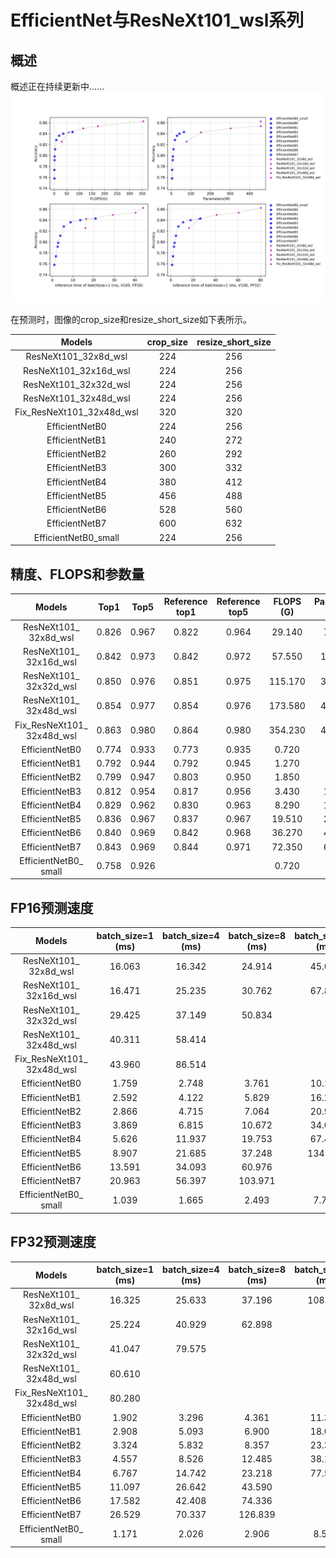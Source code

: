 # EfficientNet与ResNeXt101_wsl系列

## 概述
概述正在持续更新中......
![](../../images/models/EfficientNet.png)

在预测时，图像的crop_size和resize_short_size如下表所示。

| Models                    | crop_size | resize_short_size |
|:--:|:--:|:--:|
| ResNeXt101_32x8d_wsl      | 224       | 256               |
| ResNeXt101_32x16d_wsl     | 224       | 256               |
| ResNeXt101_32x32d_wsl     | 224       | 256               |
| ResNeXt101_32x48d_wsl     | 224       | 256               |
| Fix_ResNeXt101_32x48d_wsl | 320       | 320               |
| EfficientNetB0            | 224       | 256               |
| EfficientNetB1            | 240       | 272               |
| EfficientNetB2            | 260       | 292               |
| EfficientNetB3            | 300       | 332               |
| EfficientNetB4            | 380       | 412               |
| EfficientNetB5            | 456       | 488               |
| EfficientNetB6            | 528       | 560               |
| EfficientNetB7            | 600       | 632               |
| EfficientNetB0_small      | 224       | 256               |


## 精度、FLOPS和参数量

| Models                        | Top1   | Top5   | Reference<br>top1 | Reference<br>top5 | FLOPS<br>(G) | Parameters<br>(M) |
|:--:|:--:|:--:|:--:|:--:|:--:|:--:|
| ResNeXt101_<br>32x8d_wsl      | 0.826  | 0.967  | 0.822             | 0.964             | 29.140       | 78.440            |
| ResNeXt101_<br>32x16d_wsl     | 0.842  | 0.973  | 0.842             | 0.972             | 57.550       | 152.660           |
| ResNeXt101_<br>32x32d_wsl     | 0.850  | 0.976  | 0.851             | 0.975             | 115.170      | 303.110           |
| ResNeXt101_<br>32x48d_wsl     | 0.854  | 0.977  | 0.854             | 0.976             | 173.580      | 456.200           |
| Fix_ResNeXt101_<br>32x48d_wsl | 0.863  | 0.980  | 0.864             | 0.980             | 354.230      | 456.200           |
| EfficientNetB0                | 0.774  | 0.933  | 0.773             | 0.935             | 0.720        | 5.100             |
| EfficientNetB1                | 0.792  | 0.944  | 0.792             | 0.945             | 1.270        | 7.520             |
| EfficientNetB2                | 0.799  | 0.947  | 0.803             | 0.950             | 1.850        | 8.810             |
| EfficientNetB3                | 0.812  | 0.954  | 0.817             | 0.956             | 3.430        | 11.840            |
| EfficientNetB4                | 0.829  | 0.962  | 0.830             | 0.963             | 8.290        | 18.760            |
| EfficientNetB5                | 0.836  | 0.967  | 0.837             | 0.967             | 19.510       | 29.610            |
| EfficientNetB6                | 0.840  | 0.969  | 0.842             | 0.968             | 36.270       | 42.000            |
| EfficientNetB7                | 0.843  | 0.969  | 0.844             | 0.971             | 72.350       | 64.920            |
| EfficientNetB0_<br>small      | 0.758  | 0.926  |                   |                   | 0.720        | 4.650             |


## FP16预测速度

| Models                        | batch_size=1<br>(ms) | batch_size=4<br>(ms) | batch_size=8<br>(ms) | batch_size=32<br>(ms) |
|:--:|:--:|:--:|:--:|:--:|
| ResNeXt101_<br>32x8d_wsl      | 16.063               | 16.342               | 24.914               | 45.035                |
| ResNeXt101_<br>32x16d_wsl     | 16.471               | 25.235               | 30.762               | 67.869                |
| ResNeXt101_<br>32x32d_wsl     | 29.425               | 37.149               | 50.834               |                       |
| ResNeXt101_<br>32x48d_wsl     | 40.311               | 58.414               |                      |                       |
| Fix_ResNeXt101_<br>32x48d_wsl | 43.960               | 86.514               |                      |                       |
| EfficientNetB0                | 1.759                | 2.748                | 3.761                | 10.178                |
| EfficientNetB1                | 2.592                | 4.122                | 5.829                | 16.262                |
| EfficientNetB2                | 2.866                | 4.715                | 7.064                | 20.954                |
| EfficientNetB3                | 3.869                | 6.815                | 10.672               | 34.097                |
| EfficientNetB4                | 5.626                | 11.937               | 19.753               | 67.436                |
| EfficientNetB5                | 8.907                | 21.685               | 37.248               | 134.185               |
| EfficientNetB6                | 13.591               | 34.093               | 60.976               |                       |
| EfficientNetB7                | 20.963               | 56.397               | 103.971              |                       |
| EfficientNetB0_<br>small      | 1.039                | 1.665                | 2.493                | 7.748                 |


## FP32预测速度

| Models                        | batch_size=1<br>(ms) | batch_size=4<br>(ms) | batch_size=8<br>(ms) | batch_size=32<br>(ms) |
|:--:|:--:|:--:|:--:|:--:|
| ResNeXt101_<br>32x8d_wsl      | 16.325               | 25.633               | 37.196               | 108.535               |
| ResNeXt101_<br>32x16d_wsl     | 25.224               | 40.929               | 62.898               |                       |
| ResNeXt101_<br>32x32d_wsl     | 41.047               | 79.575               |                      |                       |
| ResNeXt101_<br>32x48d_wsl     | 60.610               |                      |                      |                       |
| Fix_ResNeXt101_<br>32x48d_wsl | 80.280               |                      |                      |                       |
| EfficientNetB0                | 1.902                | 3.296                | 4.361                | 11.319                |
| EfficientNetB1                | 2.908                | 5.093                | 6.900                | 18.015                |
| EfficientNetB2                | 3.324                | 5.832                | 8.357                | 23.371                |
| EfficientNetB3                | 4.557                | 8.526                | 12.485               | 38.124                |
| EfficientNetB4                | 6.767                | 14.742               | 23.218               | 77.590                |
| EfficientNetB5                | 11.097               | 26.642               | 43.590               |                       |
| EfficientNetB6                | 17.582               | 42.408               | 74.336               |                       |
| EfficientNetB7                | 26.529               | 70.337               | 126.839              |                       |
| EfficientNetB0_<br>small      | 1.171                | 2.026                | 2.906                | 8.506                 |
